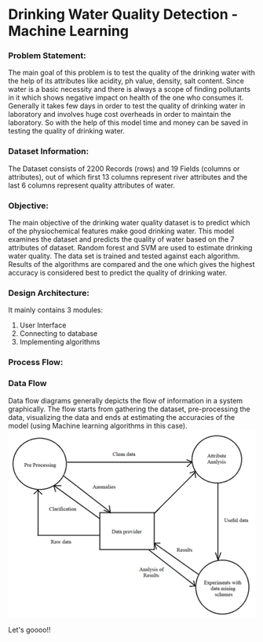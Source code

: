 # Drinking Water Quality Detection - Machine Learning 
### Problem Statement: 
The main goal of this problem is to test the quality of the drinking water with the help of its attributes like acidity, ph value, density, salt content. Since water is a basic necessity and there is always a scope of finding pollutants in it which shows negative impact on health of the one who consumes it. Generally it takes few days in order to test the quality of drinking water in laboratory and involves huge cost overheads in order to maintain the laboratory. So with the help of this model time and money can be saved in testing the quality of drinking water. 
### Dataset Information:
The Dataset consists of 2200 Records (rows) and 19 Fields (columns or attributes), out of which first 13 columns represent river attributes and the last 6 columns represent quality attributes of water.
### Objective: 
The main objective of the drinking water quality dataset is to predict which of the physiochemical features make good drinking water. This model examines the dataset and predicts the quality of water based on the 7 attributes of dataset. Random forest and SVM are used to estimate drinking water quality. The data set is trained and tested against each algorithm. Results of the algorithms are compared and the one which gives the highest accuracy is considered best to predict the quality of drinking water. 
### Design Architecture:
It mainly contains 3 modules:
  1. User Interface
  2. Connecting to database
  3. Implementing algorithms
### Process Flow:
### Data Flow 
Data flow diagrams generally depicts the flow of information in a system graphically. The flow starts from gathering the dataset, pre-processing the data, visualizing the data and ends at estimating the accuracies of the model (using Machine learning algorithms in this case).
![Architecture Diagram](Data_Flow_Diagram.png)

Let's goooo!!

